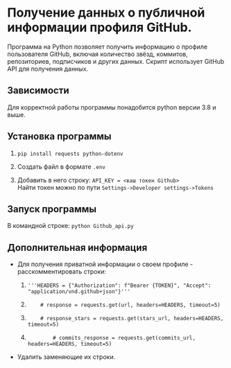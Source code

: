 # Получение данных о публичной информации профиля GitHub.
Программа на Python позволяет получить информацию о профиле пользователя GitHub, включая количество звёзд, коммитов, репозиториев, подписчиков и других данных. Скрипт использует GitHub API для получения данных.

## Зависимости
Для корректной работы программы понадобится python версии 3.8 и выше.

## Установка программы
1. `pip install requests python-dotenv`

2. Создать файл в формате `.env`
3. Добавить в него строку: 
`API_KEY = <ваш токен Github>`\
Найти токен можно по пути `Settings->Developer settings->Tokens`
## Запуск программы
В командной строке: `python Github_api.py`



## Дополнительная информация
* Для получения приватной информации о своем профиле - расскомментировать строки:
  1. `'''HEADERS = {"Authorization": f"Bearer {TOKEN}",
             "Accept": "application/vnd.github+json"}'''`
  2. `    # response = requests.get(url, headers=HEADERS, timeout=5)`

  3. `    # response_stars = requests.get(stars_url, headers=HEADERS, timeout=5)`
  4. `        # commits_response = requests.get(commits_url, headers=HEADERS, timeout=5)`
* Удалить заменяющие их строки.
